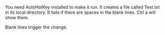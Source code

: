 You need AutoHotKey installed to make it run.
It creates a file called Text.txt in its local directory.
It fails if there are spaces in the blank lines. Ctrl a will show them.

Blank lines trigger the change.  

